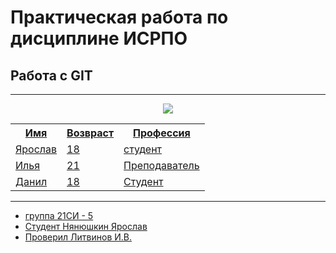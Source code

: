 # Практическая работа по дисциплине ИСРПО
## Работа с GIT
-----
<p align="center"><img src="https://i.ebayimg.com/images/g/4ysAAOSw2j9jZekG/s-l1200.webp" src = width="300"></p>
<p><a href="https://maze.toys/mazes/mini/daily/"></p>
<table>
  <tr>
    <th>Имя</th>
    <th>Возвраст</th>
    <th>Профессия</th>
  </tr>
  <tr>
    <td>Ярослав</td>
    <td>18</td>
    <td>студент</td>
  </tr>
  <tr>
    <td>Илья</td>
    <td>21</td>
    <td>Преподаватель</td>
  </tr>
  <tr>
    <td>Данил</td>
    <td>18</td>
    <td>Студент</td>
  </tr>
</table>

-----
  
* группа 21СИ - 5
* Студент Нянюшкин Ярослав 
* Проверил Литвинов И.В.
<script>
  
</script>
